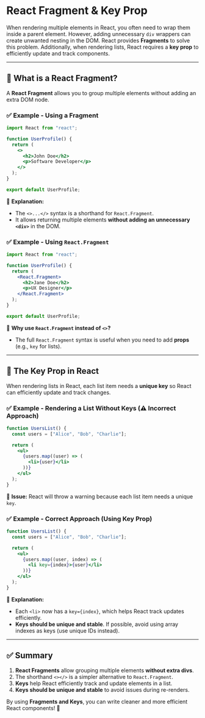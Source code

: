 # React Fragment & Key Prop

When rendering multiple elements in React, you often need to wrap them inside a parent element. However, adding unnecessary `div` wrappers can create unwanted nesting in the DOM. React provides **Fragments** to solve this problem. Additionally, when rendering lists, React requires a **key prop** to efficiently update and track components.

---

## 📌 What is a React Fragment?

A **React Fragment** allows you to group multiple elements without adding an extra DOM node.

### ✅ Example - Using a Fragment
```jsx
import React from "react";

function UserProfile() {
  return (
    <>
      <h2>John Doe</h2>
      <p>Software Developer</p>
    </>
  );
}

export default UserProfile;
```

🔹 **Explanation:**
- The `<>...</>` syntax is a shorthand for `React.Fragment`.
- It allows returning multiple elements **without adding an unnecessary `<div>`** in the DOM.

### ✅ Example - Using `React.Fragment`
```jsx
import React from "react";

function UserProfile() {
  return (
    <React.Fragment>
      <h2>Jane Doe</h2>
      <p>UX Designer</p>
    </React.Fragment>
  );
}

export default UserProfile;
```

🔹 **Why use `React.Fragment` instead of `<>`?**
- The full `React.Fragment` syntax is useful when you need to add **props** (e.g., `key` for lists).

---

## 📌 The Key Prop in React

When rendering lists in React, each list item needs a **unique key** so React can efficiently update and track changes.

### ✅ Example - Rendering a List Without Keys (⚠️ Incorrect Approach)
```jsx
function UsersList() {
  const users = ["Alice", "Bob", "Charlie"];

  return (
    <ul>
      {users.map((user) => (
        <li>{user}</li>
      ))}
    </ul>
  );
}
```
🔹 **Issue:** React will throw a warning because each list item needs a unique `key`.

### ✅ Example - Correct Approach (Using Key Prop)
```jsx
function UsersList() {
  const users = ["Alice", "Bob", "Charlie"];

  return (
    <ul>
      {users.map((user, index) => (
        <li key={index}>{user}</li>
      ))}
    </ul>
  );
}
```

🔹 **Explanation:**
- Each `<li>` now has a `key={index}`, which helps React track updates efficiently.
- **Keys should be unique and stable**. If possible, avoid using array indexes as keys (use unique IDs instead).

---

## ✅ Summary
1. **React Fragments** allow grouping multiple elements **without extra divs**.
2. The shorthand `<></>` is a simpler alternative to `React.Fragment`.
3. **Keys** help React efficiently track and update elements in a list.
4. **Keys should be unique and stable** to avoid issues during re-renders.

By using **Fragments and Keys**, you can write cleaner and more efficient React components! 🚀

